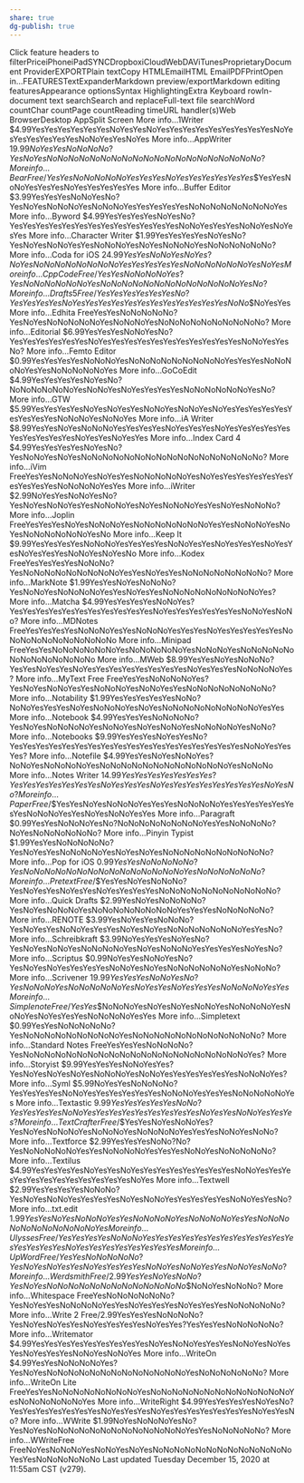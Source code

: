 ```yaml
---
share: true
dg-publish: true
---
```

Click feature headers to filterPriceiPhoneiPadSYNCDropboxiCloudWebDAViTunesProprietaryDocument ProviderEXPORTPlain textCopy HTMLEmailHTML EmailPDFPrintOpen in…FEATURESTextExpanderMarkdown preview/exportMarkdown editing featuresAppearance optionsSyntax HighlightingExtra Keyboard rowIn-document text searchSearch and replaceFull-text file searchWord countChar countPage countReading timeURL handler(s)Web BrowserDesktop AppSplit Screen
More info…1Writer
$4.99YesYesYesYesYesYesNoYesYesNoYesYesYesYesYesYesYesYesYesNoYesYesYesYesYesYesNoNoYesYesNoYes
More info…AppWriter
$19.99NoYesYesNoNoNoNo?YesNoYesNoNoNoNoNoNoNoNoNoNoNoNoNoNoNoNoNoNoNoNo?
More info…Bear
Free/$$YesYesNo$$NoNoNoNoYesYesYesNoYesYesYesYesYesYes$$YesYesNoNoYesYesYesNoYesYesYesYesYes
More info…Buffer Editor
$3.99YesYesYesNoNoYesNo?YesNoYesNoNoNoYesNoNoNoYesYesYesYesYesNoNoNoNoNoNoNoNoYes
More info…Byword
$4.99YesYesYesYesNoYesNo?YesYesYesYesYesYesYesYesYesYesYesYesYesNoNoYesYesYesNoNoYesNoYesYes
More info…Character Writer
$1.99YesYesYesYesNoYesNo?YesNoYesNoNoYesYesNoNoNoYesNoYesNoNoNoYesNoNoNoNoNoNo?
More info…Coda for iOS
$24.99YesYesNoNoYesNoYes?NoYesNoNoNoNoNoNoNoNoYesYesYesYesYesNoNoNoNoNoNoYesNoYes
More info…CppCode
Free/$$YesYesNoNoNoNoYes?YesNoNoNoNoNoNoYesNoNoNoNoNoNoNoNoNoNoNoNoNoYesNo?
More info…Drafts 5
Free/$$YesYesYesYesYesYesNo?YesYesYesYesNoYesYesYesYesYes$$YesYesYesYesYesYesYesNoNo$$NoYesYes
More info…Edhita
FreeYesYesNoNoNoNoNo?YesNoYesNoNoNoNoNoYesNoNoNoYesNoNoNoNoNoNoNoNoNoNo?
More info…Editorial
$6.99YesYesYesNoNoYesNo?YesYesYesYesYesYesNoYesYesYesYesYesYesYesYesYesYesYesNoNoYesYesNo?
More info…Femto Editor
$0.99YesYesYesYesNoNoNoYesNoNoNoNoNoNoNoNoNoYesYesYesNoNoNoNoYesYesNoNoNoNoNoYes
More info…GoCoEdit
$4.99YesYesYesYesNoYesNo?NoNoNoNoNoNoYesNoNoYesNoYesYesYesYesNoNoNoNoNoNoYesNo?
More info…GTW
$5.99YesYesYesYesNoYesNoYesYesNoNoYesNoNoYesNoYesYesYesYesYesYesYesYesYesNoNoNoYesNoNoYes
More info…iA Writer
$8.99YesYesNoYesNoNoNoYesYesYesYesNoYesYesYesNoYesYesYesYesYesYesYesYesYesYesNoYesYesNoYesYes
More info…Index Card 4
$4.99YesYesYesYesNoYesNo?YesNoNoYesNoYesNoNoNoNoNoNoNoNoNoNoNoNoNoNoNoNoNo?
More info…iVim
FreeYesYesNoNoNoYesNoYesYesNoNoNoNoNoYesNoYesYesYesYesYesYesYesYesYesYesNoNoNoNoYesYes
More info…iWriter
$2.99NoYesYesNoNoYesNo?YesNoYesNoNoYesYesNoNoNoYesNoYesNoNoNoYesYesNoYesNoNoNo?
More info…Joplin
FreeYesYesYesNoYesNoNoNoYesNoNoNoNoNoNoNoYesYesNoNoNoYesNoYesNoNoNoNoNoNoYesNo
More info…Keep It
$9.99YesYesYesYesNoNoNoYesYesYesYesNoNoYesYesNoYesYesYesNoYesYesNoYesYesYesNoNoYesNoYesNo
More info…Kodex
FreeYesYesYesYesNoNoNo?YesNoNoNoNoNoNoNoNoNoYesYesNoYesYesNoNoNoNoNoNoNoNo?
More info…MarkNote
$1.99YesYesNoYesNoNoNo?YesNoNoYesNoNoNoNoYesYesNoYesYesNoNoNoNoNoNoNoNoNoYes?
More info…Matcha
$4.99YesYesYesYesNoNoYes?YesYesYesYesYesYesYesYesYesYesYesNoYesYesYesYesYesYesNoNoYesNoNo?
More info…MDNotes
FreeYesYesYesYesNoNoNoYesYesNoNoNoYesYesYesNoYesYesYesYesYesNoNoNoNoNoNoNoNoNoNoNo
More info…Minipad
FreeYesYesNoNoNoNoNoNoYesNoNoNoNoNoYesNoNoNoYesNoNoNoNoNoNoNoNoNoNoNoNoNo
More info…MWeb
$8.99YesYesNoYesNoNoNo?YesYesNoYesYesNoYesYesYesYesYesYesYesYesNoYesYesYesNoNoNoNoYes?
More info…MyText Free
FreeYesYesNoNoNoNoYes?YesNoYesNoNoYesYesNoNoNoYesNoNoYesYesNoNoNoNoNoNoNoNo?
More info…Notability
$1.99YesYesYesYesYesNoNo?NoNoYesYesYesNoYesNoNoNoYesNoYesNoNoNoNoNoNoNoNoNoYesYes
More info…Notebook
$4.99YesYesYesNoNoNoNo?YesNoYesNoNoNoNoYesNoNoYesNoYesNoNoYesNoNoNoNoYesNoNo?
More info…Notebooks
$9.99YesYesYesNoYesYesNo?YesYesYesYesYesYesYesYesYesYesYesYesYesYesYesYesYesYesNoNoYesYesYes?
More info…Notefile
$4.99YesYesNoYesNoNoYes?NoNoYesNoNoNoNoYesNoNoNoNoNoNoNoNoNoNoNoNoYesNoNoNo
More info…Notes Writer
$14.99YesYesYesYesYesYesYes?YesYesYesYesYesYesYesNoYesYesYesNoYesYesYesYesYesYesYesYesNoYesNo?
More info…Paper
Free/$$YesYesNoYesNoNoNoYesYesYesNoNoNoNoYesYesYesYesYesYesYesNoNoNoYesYesNoYesNoNoYesYes
More info…Paragraft
$0.99YesYesNoNoNoYesNo?NoNoNoNoNoNoNoNoYesYesNoNoNoNo?NoYesNoNoNoNoNoNo?
More info…Pinyin Typist
$1.99YesYesNoNoNoNoNo?YesNoYesYesNoNoNoNoYesNoYesNoYesNoNoNoNoNoNoNoNoNoNo?
More info…Pop for iOS
$0.99YesYesNoNoNoNoNo?YesNoNoNoNoNoNoNoNoNoNoNoNoNoNoNoYesNoNoNoNoNoNo?
More info…Pretext
Free/$$YesYesNoYesNoNoNo?YesNoYesYesNoYesYesNoYesYesYesYesNoNoNoNoNoNoNoNoNoNoNo?
More info…Quick Drafts
$2.99YesNoYesNoNoNoNo?YesNoYesNoNoNoYesNoNoNoNoNoNoNoNoYesYesYesNoNoNoNoNo?
More info…RENOTE
$3.99YesNoYesYesNoNoNo?YesNoYesYesNoNoYesYesYesNoYesNoYesNoNoNoNoNoNoNoYesYesNo?
More info…Schreibkraft
$3.99NoYesYesYesNoYesNo?YesNoYesNoNoYesNoNoNoNoYesNoYesNoNoNoYesYesYesYesNoYesNo?
More info…Scriptus
$0.99NoYesYesNoNoYesNo?YesNoYesNoYesYesYesYesNoNoYesNoYesNoNoNoNoNoNoYesNoNoNo?
More info…Scrivener
$19.99YesYesYesNoNoYesNo?YesNoNoNoYesNoNoNoNoNoYesNoYesYesNoYesYesYesNoNoNoNoYesYes
More info…Simplenote
Free/$$YesYes$$NoNoNoYesNoYesNoYesNoNoYesNoNoNoNoYesNoNoYesNoYesYesYesNoNoNoNoYesYes
More info…Simpletext
$0.99YesYesNoNoNoNoNo?YesNoNoNoNoNoNoNoNoNoYesNoNoNoNoNoNoNoNoNoNoNoNo?
More info…Standard Notes
FreeYesYesYesNoNoNoNo?YesNoNoNoNoNoNoNoNoNoNoNoNoNoNoNoNoNoNoNoNoNoYes?
More info…Storyist
$9.99YesYesYesNoNoYesYes?YesNoYesNoYesNoYesNoNoNoYesNoNoYesYesYesYesYesYesNoNoNoYes?
More info…Syml
$5.99NoYesYesNoNoNoNo?YesYesYesYesNoNoYesYesYesYesYesYesNoNoNoYesYesYesNoNoNoNoNoYes
More info…Textastic
$9.99YesYesYesYesYesNoNo?YesYesYesYesNoNoYesYesYesYesYesYesYesYesYesNoYesYesNoNoYesYesYes?
More info…TextCrafter
Free/$$YesYesNoYesNoNoYes?YesNoYesNoNoNoYesNoNoNoYesNoNoNoNoYesYesYesNoNoYesNoNo?
More info…Textforce
$2.99YesYesYesNoNo?No?YesNoNoNoNoNoYesYesNoNoNoNoYesYesYesNoNoYesNoNoNoNoNo?
More info…Textilus
$4.99YesYesYesYesNoYesYesNoYesYesYesYesYesYesYesYesNoNoYesYesYesYesYesYesYesYesYesYesYesYesNoYes
More info…Textwell
$2.99YesYesYesYesNoNoNo?YesNoYesNoNoYesYesYesYesNoYesNoNoYesYesYesYesYesNoNoYesYesNo?
More info…txt.edit
$1.99YesYesNoYesNoNoNoYesYesNoNoNoNoYesNoNoNoNoYesYesNoNoNoNoNoNoNoNoNoNoNoYes
More info…Ulysses
Free/$$YesYesYesYesNoNoNoYesYesYesYesYesYesYesYesYesYesYesYesYesYesYesYesNoYesYesYesYesYesYesYesYes
More info…UpWord
Free/$$YesYesNoNoNoNoNo?YesNoYesNoYesYesNoYesYesYesYesNoNoYesNoNoYesYesNoNoYesNoNo?
More info…Werdsmith
Free/2.99YesYesNoYesNo$$No?YesNoYesNoNoNoNoNoNoNoNoNoNoNoNoNo$$NoNoYesNoNoNo?
More info…Whitespace
FreeYesNoNoNoNoNoNo?YesNoYesYesNoNoNoNoYesYesNoYesYesYesNoYesYesYesNoNoNoNoNo?
More info…Write 2
Free/2.99YesYesYesNoNoNoNo?YesNoYesNoYesYesNoYesYesYesYesNoYesYes?YesYesYesNoNoNoNoNo?
More info…Writemator
$4.99YesYesYesYesYesYesYesYesYesNoYesNoNoYesYesYesNoNoYesNoYesYesNoYesYesYesNoNoYesNoNoYes
More info…WriteOn
$4.99YesYesNoNoNoNoYes?YesNoYesNoNoNoNoNoNoNoNoNoNoNoNoNoYesNoNoNoNoNoNo?
More info…WriteOn Lite
FreeYesYesNoNoNoNoNoNoNoNoYesNoNoNoNoNoNoNoNoNoNoNoNoNoYesNoNoNoNoNoNoYes
More info…WriteRight
$4.99YesYesYesYesNoYesNo?YesYesYesYesYesYesYesNoYesYesYesNoYesYesYesYesYesYesYesNoYesYesNo?
More info…WWrite
$1.99NoYesNoNoNoYesNo?YesNoYesNoNoNoNoNoNoNoNoNoNoNoNoNoYesYesNoNoNoNoNo?
More info…WWriteFree
FreeNoYesNoNoNoYesNoNoYesNoYesNoNoNoNoNoNoNoNoNoNoNoNoNoYesYesNoNoNoNoNoNo
Last updated Tuesday December 15, 2020 at 11:55am CST (v279).
